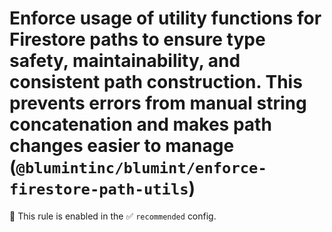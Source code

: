 # Enforce usage of utility functions for Firestore paths to ensure type safety, maintainability, and consistent path construction. This prevents errors from manual string concatenation and makes path changes easier to manage (`@blumintinc/blumint/enforce-firestore-path-utils`)

💼 This rule is enabled in the ✅ `recommended` config.

<!-- end auto-generated rule header -->
